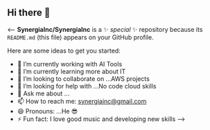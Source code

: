 ## Hi there 👋

<--
**SynergiaInc/SynergiaInc** is a ✨ _special_ ✨ repository because its `README.md` (this file) appears on your GitHub profile.

Here are some ideas to get you started:

- 🔭 I’m currently working with AI Tools  
- 🌱 I’m currently learning more about IT 
- 👯 I’m looking to collaborate on ...AWS projects 
- 🤔 I’m looking for help with ...No code cloud skills
- 💬 Ask me about ...
- 📫 How to reach me: synergiainc@gmail.com
- 😄 Pronouns: ...He 😎
- ⚡ Fun fact: I love good music and developing new skills
-->
##

